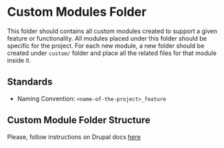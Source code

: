 # Custom Modules Folder
This folder should contains all custom modules created to support a given feature or functionality. All modules placed under this folder should be specific for the project. For each new module, a new folder should be created under `custom/` folder and place all the related files for that module inside it.

## Standards

* Naming Convention: `<name-of-the-project>_feature`

## Custom Module Folder Structure

Please, follow instructions on Drupal docs [here](https://www.drupal.org/docs/8/creating-custom-modules)
